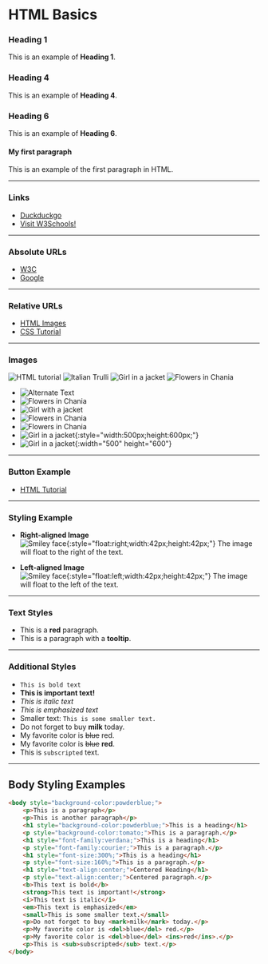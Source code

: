 # HTML Basics

### Heading 1
This is an example of **Heading 1**.

### Heading 4
This is an example of **Heading 4**.

### Heading 6
This is an example of **Heading 6**.

#### My first paragraph
This is an example of the first paragraph in HTML.

---

### Links

- [Duckduckgo](https://duckduckgo.com/)
- [Visit W3Schools!](https://www.w3schools.com/)

---

### Absolute URLs

- [W3C](https://www.w3.org/)
- [Google](https://www.google.com/)

---

### Relative URLs

- [HTML Images](html_images.asp)
- [CSS Tutorial](css/default.asp)

---

### Images

![HTML tutorial](smiley.gif)
![Italian Trulli](pic_trulli.jpg)
![Girl in a jacket](img_girl.jpg)
![Flowers in Chania](img_chania.jpg)

- ![Alternate Text](url)
- ![Flowers in Chania](img_chania.jpg)
- ![Girl with a jacket](img_girl.jpg)
- ![Flowers in Chania](img_chania.jpg)
- ![Flowers in Chania](wrongname.gif)
- ![Girl in a jacket](img_girl.jpg){:style="width:500px;height:600px;"}
- ![Girl in a jacket](img_girl.jpg){:width="500" height="600"}

---

### Button Example

- [HTML Tutorial](default.asp)

---

### Styling Example

- **Right-aligned Image**  
  ![Smiley face](smiley.gif){:style="float:right;width:42px;height:42px;"}
  The image will float to the right of the text.

- **Left-aligned Image**  
  ![Smiley face](smiley.gif){:style="float:left;width:42px;height:42px;"}
  The image will float to the left of the text.

---

### Text Styles

- This is a **red** paragraph.
- This is a paragraph with a **tooltip**.

---

### Additional Styles

- `This is bold text`
- **This is important text!**
- *This is italic text*
- _This is emphasized text_
- Smaller text: `This is some smaller text.`
- Do not forget to buy **milk** today.
- My favorite color is ~~blue~~ red.
- My favorite color is ~~blue~~ **red**.
- This is `subscripted` text.

---

## Body Styling Examples

```html
<body style="background-color:powderblue;">
    <p>This is a paragraph</p>
    <p>This is another paragraph</p>
    <h1 style="background-color:powderblue;">This is a heading</h1>
    <p style="background-color:tomato;">This is a paragraph.</p>
    <h1 style="font-family:verdana;">This is a heading</h1>
    <p style="font-family:courier;">This is a paragraph.</p>
    <h1 style="font-size:300%;">This is a heading</h1>
    <p style="font-size:160%;">This is a paragraph.</p>
    <h1 style="text-align:center;">Centered Heading</h1>
    <p style="text-align:center;">Centered paragraph.</p>
    <b>This text is bold</b>
    <strong>This text is important!</strong>
    <i>This text is italic</i>
    <em>This text is emphasized</em>
    <small>This is some smaller text.</small>
    <p>Do not forget to buy <mark>milk</mark> today.</p>
    <p>My favorite color is <del>blue</del> red.</p>
    <p>My favorite color is <del>blue</del> <ins>red</ins>.</p>
    <p>This is <sub>subscripted</sub> text.</p>
</body>
